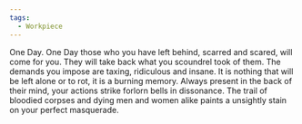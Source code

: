 ```yaml
---
tags:
  - Workpiece
---
```


One Day. One Day those who you have left behind, scarred and scared, will come for you. 
They will take back what you scoundrel took of them. 
The demands you impose are taxing, ridiculous and insane. It is nothing that will be left alone or to rot, it is a burning memory. 
Always present in the back of their mind, your actions strike forlorn bells in dissonance. 
The trail of bloodied corpses and dying men and women alike paints a unsightly stain on your perfect masquerade. 

